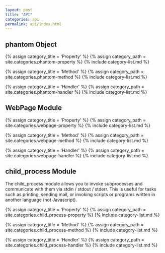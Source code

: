 ```yaml
---
layout: post
title: "API"
categories: api
permalink: api/index.html
---
```


## phantom Object

{% assign category_title = 'Property' %}
{% assign category_path = site.categories.phantom-property %}
{% include category-list.md %}

{% assign category_title = 'Method' %}
{% assign category_path = site.categories.phantom-method %}
{% include category-list.md %}

{% assign category_title = 'Handler' %}
{% assign category_path = site.categories.phantom-handler %}
{% include category-list.md %}

## WebPage Module

{% assign category_title = 'Property' %}
{% assign category_path = site.categories.webpage-property %}
{% include category-list.md %}

{% assign category_title = 'Method' %}
{% assign category_path = site.categories.webpage-method %}
{% include category-list.md %}

{% assign category_title = 'Handler' %}
{% assign category_path = site.categories.webpage-handler %}
{% include category-list.md %}

## child_process Module

The child_process module allows you to invoke subprocesses and communicate with them via stdin / stdout / stderr. This is useful for tasks such as printing, sending mail, or invoking scripts or programs written in another language (not Javascript).

{% assign category_title = 'Property' %}
{% assign category_path = site.categories.child_process-property %}
{% include category-list.md %}

{% assign category_title = 'Method' %}
{% assign category_path = site.categories.child_process-method %}
{% include category-list.md %}

{% assign category_title = 'Handler' %}
{% assign category_path = site.categories.child_process-handler %}
{% include category-list.md %}
